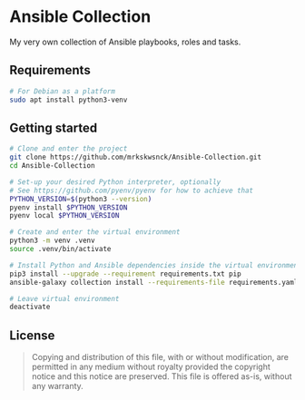 # Ansible Collection

My very own collection of Ansible playbooks, roles and tasks.

## Requirements

```bash
# For Debian as a platform
sudo apt install python3-venv
```

## Getting started

```bash
# Clone and enter the project
git clone https://github.com/mrkskwsnck/Ansible-Collection.git
cd Ansible-Collection

# Set-up your desired Python interpreter, optionally
# See https://github.com/pyenv/pyenv for how to achieve that
PYTHON_VERSION=$(python3 --version)
pyenv install $PYTHON_VERSION
pyenv local $PYTHON_VERSION

# Create and enter the virtual environment
python3 -m venv .venv
source .venv/bin/activate

# Install Python and Ansible dependencies inside the virtual environment
pip3 install --upgrade --requirement requirements.txt pip
ansible-galaxy collection install --requirements-file requirements.yaml

# Leave virtual environment
deactivate
```

## License

> Copying and distribution of this file, with or without modification,
> are permitted in any medium without royalty provided the copyright
> notice and this notice are preserved.  This file is offered as-is,
> without any warranty.
